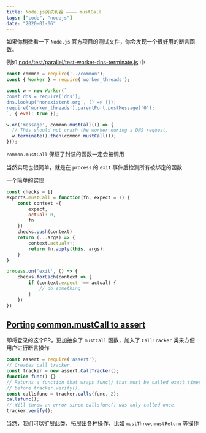 ```yaml
---
title: Node.js调试利器 ———— mustCall
tags: ["code", "nodejs"]
date: "2020-01-06"
---
```


如果你稍微看一下 `Node.js` 官方项目的测试文件，你会发现一个很好用的断言函数。

例如
[node/test/parallel/test-worker-dns-terminate.js](https://github.com/nodejs/node/blob/ed24c19002379063ce100037bfff7ca2da5b6cc8/test/parallel/test-worker-dns-terminate.js) 中

```js
const common = require('../common');
const { Worker } = require('worker_threads');

const w = new Worker(`
const dns = require('dns');
dns.lookup('nonexistent.org', () => {});
require('worker_threads').parentPort.postMessage('0');
`, { eval: true });

w.on('message', common.mustCall(() => {
  // This should not crash the worker during a DNS request.
  w.terminate().then(common.mustCall());
}));
```

`common.mustCall` 保证了封装的函数一定会被调用

当然实现也很简单，就是在 `process` 的 `exit` 事件后检测所有被绑定的函数

一个简单的实现

```js
const checks = []
exports.mustCall = function(fn, expect = 1) {
    const context ={
        expect,
        actual: 0,
        fn
    })
    checks.push(context)
    return (...args) => {
        context.actual++;
        return fn.apply(this, args);
    }
}

process.on('exit', () => {
    checks.forEach(context => {
        if (context.expect !== actual) {
            // do something
        }
    })
})
```

## [Porting common.mustCall to assert](https://github.com/nodejs/node/pull/31982)

即将登录的这个PR，更加抽象了 `mustCall` 函数，加入了 `CallTracker` 类来方便用户进行断言操作

```js
const assert = require('assert');
// Creates call tracker.
const tracker = new assert.CallTracker();
function func() {}
// Returns a function that wraps func() that must be called exact times
// before tracker.verify().
const callsfunc = tracker.calls(func, 2);
callsfunc();
// Will throw an error since callsfunc() was only called once.
tracker.verify();
```

当然，我们可以扩展此类，拓展出各种操作，比如 `mustThrow`, `mustReturn` 等操作
